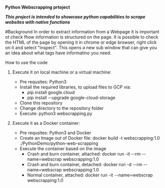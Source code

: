 **Python Webscrapping prtoject**

***This project is intended to showcase python capabilities to scrape websites with native functions***

#Background
In order to extract information from a Webpage it is important ot check fhow information is structured on the page.
It is possible to check the HTML of the page by opening it in chrome or edge browser, right click on it and select "inspect".
This opens a new sub window that can give you an idea about what tags have informatino you need.

How to use the code
1. Execute it on local machine or a virtual machine:
    - Pre requsites: Python3
    - Install the required libraries, to upload files to GCP via: 
        - pip install google.cloud
        - pip install --upgrade google-cloud-storage
    - Clone this repository
    - Change directory to the repository folder
    - Execute: python3 webscrapping.py

2. Execute it as a Docker container:
    - Pre requsites: Python3 and Docker
    - Create an Image out of Docker file: docker build -t webscrapping:1.0 ./PythonDemo/python-web-scrapping
    - Execute the container based on the image
        - Crash and burn container, attached: docker run -it --rm --name=webscrap webscrapping:1.0
        - Crash and burn container, detached: docker run -d --rm --name=webscrap webscrapping:1.0
        - Normal container, attached: docker run -it --name=webscrap webscrapping:1.0